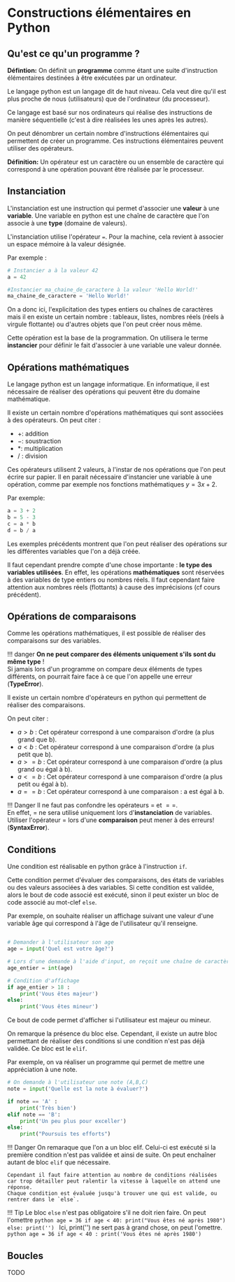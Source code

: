 # Constructions élémentaires en Python

## Qu'est ce qu'un programme ?

**Défintion:** On définit un **programme** comme étant une suite d'instruction élémentaires destinées à être exécutées par un ordinateur.

Le langage python est un langage dit de haut niveau. Cela veut dire qu'il est plus proche de nous (utilisateurs) que de l'ordinateur (du processeur).

Ce langage est basé sur nos ordinateurs qui réalise des instructions de manière séquentielle (c'est à dire réalisées les unes après les autres).

On peut dénombrer un certain nombre d'instructions élémentaires qui permettent de créer un programme.
Ces instructions élémentaires peuvent utiliser des opérateurs.

**Définition:** Un opérateur est un caractère ou un ensemble de caractère qui correspond à une opération pouvant être réalisée par le processeur.

## Instanciation

L'instanciation est une instruction qui permet d'associer une **valeur** à une **variable**.
Une variable en python est une chaîne de caractère que l'on associe à une **type** (domaine de valeurs).

L'instanciation utilise l'opérateur `=`.
Pour la machine, cela revient à associer un espace mémoire à la valeur désignée.

Par exemple :

```python
# Instancier a à la valeur 42
a = 42

#Instancier ma_chaine_de_caractere à la valeur 'Hello World!'
ma_chaine_de_caractere = 'Hello World!'
```

On a donc ici, l'explicitation des types entiers ou chaînes de caractères mais il en existe un certain nombre : tableaux, listes, nombres réels (réels à virgule flottante) ou d'autres objets que l'on peut créer nous même.

Cette opération est la base de la programmation. On utilisera le terme **instancier** pour définir le fait d'associer à une variable une valeur donnée.

## Opérations mathématiques

Le langage python est un langage informatique. En informatique, il est nécessaire de réaliser des opérations qui peuvent être du domaine mathématique.

Il existe un certain nombre d'opérations mathématiques qui sont associées à des opérateurs.
On peut citer :

- $+$: addition
- $-$: soustraction
- $\ast$: multiplication
- $/$ : division

Ces opérateurs utilisent 2 valeurs, à l'instar de nos opérations que l'on peut écrire sur papier.
Il en parait nécessaire d'instancier une variable à une opération, comme par exemple nos fonctions mathématiques $y = 3x+2$.

Par exemple:

```python
a = 3 + 2 
b = 5 - 3
c = a * b
d = b / a
```

Les exemples précédents montrent que l'on peut réaliser des opérations sur les différentes variables que l'on a déjà créée.

Il faut cependant prendre compte d'une chose importante : **le type des variables utilisées**.
En effet, les opérations **mathématiques** sont réservées à des variables de type entiers ou nombres réels. Il faut cependant faire attention aux nombres réels (flottants) à cause des imprécisions (cf cours précédent).

## Opérations de comparaisons

Comme les opérations mathématiques, il est possible de réaliser des comparaisons sur des variables.

!!! danger
    **On ne peut comparer des éléments uniquement s'ils sont du même type** !  
    Si jamais lors d'un programme on compare deux éléments de types différents, on pourrait faire face à ce que l'on appelle une erreur (**TypeError**).

Il existe un certain nombre d'opérateurs en python qui permettent de réaliser des comparaisons.  

On peut citer :

- $a > b$ : Cet opérateur correspond à une comparaison d'ordre (a plus grand que b).
- $a < b$ : Cet opérateur correspond à une comparaison d'ordre (a plus petit que b).
- $a >= b$ : Cet opérateur correspond à une comparaison d'ordre (a plus grand ou égal à b).
- $a <= b$ : Cet opérateur correspond à une comparaison d'ordre (a plus petit ou égal à b).
- $a == b$ : Cet opérateur correspond à une comparaison : a est égal à b.

!!! Danger
    Il ne faut pas confondre les opérateurs $=$ et $==$.  
    En effet, $=$ ne sera utilisé uniquement lors d'**instanciation** de variables. Utiliser l'opérateur $=$ lors d'une **comparaison** peut mener à des erreurs! (**SyntaxError**).

## Conditions

Une condition est réalisable en python grâce à l'instruction `if`.

Cette condition permet d'évaluer des comparaisons, des états de variables ou des valeurs associées à des variables.
Si cette condition est validée, alors le bout de code associé est exécuté, sinon il peut exister un bloc de code associé au mot-clef `else`.

Par exemple, on souhaite réaliser un affichage suivant une valeur d'une variable âge qui correspond à l'âge de l'utilisateur qu'il renseigne.

```python

# Demander à l'utilisateur son age
age = input('Quel est votre âge?')

# Lors d'une demande à l'aide d'input, on reçoit une chaîne de caractères, on doit la convertir en entier
age_entier = int(age)

# Condition d'affichage
if age_entier > 18 :
    print('Vous êtes majeur')
else:
    print('Vous êtes mineur')
```

Ce bout de code permet d'afficher si l'utilisateur est majeur ou mineur.

On remarque la présence du bloc else.
Cependant, il existe un autre bloc permettant de réaliser des conditions si une condition n'est pas déjà validée. Ce bloc est le `elif`.

Par exemple, on va réaliser un programme qui permet de mettre une appréciation à une note.

```python
# On demande à l'utilisateur une note (A,B,C)
note = input('Quelle est la note à évaluer?')

if note == 'A' :
    print('Très bien')
elif note == 'B':
    print('Un peu plus pour exceller')
else:
    print("Poursuis tes efforts")
```

!!! Danger
    On remaraque que l'on a un bloc elif. Celui-ci est exécuté si la première condition n'est pas validée et ainsi de suite. On peut enchaîner autant de bloc `elif` que nécessaire.

    Cependant il faut faire attention au nombre de conditions réalisées car trop détailler peut ralentir la vitesse à laquelle on attend une réponse.
    Chaque condition est évaluée jusqu'à trouver une qui est valide, ou rentrer dans le `else`.

!!! Tip
    Le bloc `else` n'est pas obligatoire s'il ne doit rien faire. On peut l'omettre
    ```python
    age = 36
    if age < 40:
        print("Vous êtes né après 1980")
    else:
        print('')
    ```
    Ici, print('') ne sert pas à grand chose, on peut l'omettre.
    ```python
    age = 36
    if age < 40 :
        print('Vous êtes né après 1980')
    ```

## Boucles

TODO
